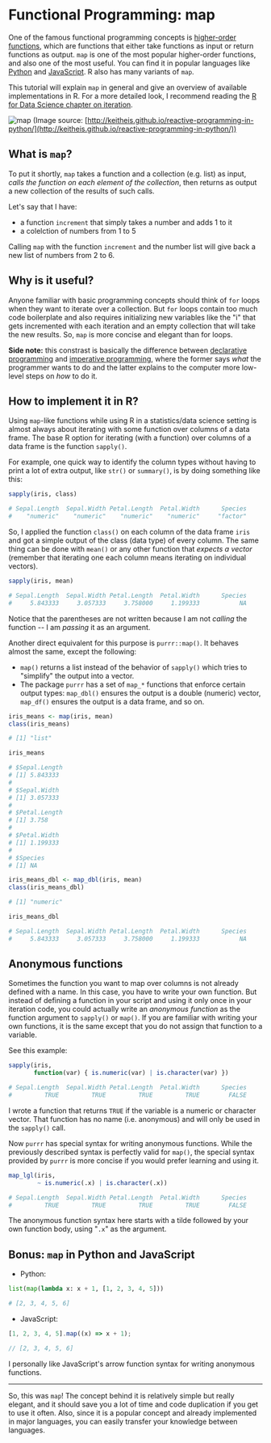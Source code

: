 # Functional Programming: map

One of the famous functional programming concepts is
[higher-order functions](https://en.wikipedia.org/wiki/Higher-order_function#R),
which are functions that either take functions as input or return functions
as output. `map` is one of the most popular higher-order functions, and also
one of the most useful. You can find it in popular languages like
[Python](https://docs.python.org/3.8/library/functions.html#map) and
[JavaScript](https://developer.mozilla.org/en-US/docs/Web/JavaScript/Reference/Global_Objects/Array/map). R also has many variants of `map`.

This tutorial will explain `map` in general and give an overview of available
implementations in R. For a more detailed look, I recommend reading the
[R for Data Science chapter on iteration](https://r4ds.had.co.nz/iteration.html).

![map](https://i.imgur.com/whX7R8m.png)
(Image source: [http://keitheis.github.io/reactive-programming-in-python/](http://keitheis.github.io/reactive-programming-in-python/))

## What is `map`?

To put it shortly, `map` takes a function and a collection (e.g. list) as input,
_calls the function on each element of the collection_, then returns as output a
new collection of the results of such calls.

Let's say that I have:

- a function `increment` that simply takes a number and adds 1 to it
- a colelction of numbers from 1 to 5

Calling `map` with the function `increment` and the number list will give back a
new list of numbers from 2 to 6.

## Why is it useful?

Anyone familiar with basic programming concepts should think of `for` loops when
they want to iterate over a collection. But `for` loops contain too much code
boilerplate and also requires initializing new variables like the "i" that gets
incremented with each iteration and an empty collection that will take the
new results. So, `map` is more concise and elegant than for loops.

**Side note:** this constrast is basically the difference between
[declarative programming](https://en.wikipedia.org/wiki/Declarative_programming)
and [imperative programming](https://en.wikipedia.org/wiki/Imperative_programming),
where the former says _what_ the programmer wants to do and the latter explains
to the computer more low-level steps on _how_ to do it.

## How to implement it in R?

Using `map`-like functions while using R in a statistics/data science setting
is almost always about iterating with some function over columns of a data
frame. The base R option for iterating (with a function) over columns of a data
frame is the function `sapply()`.

For example, one quick way to identify the column types without having to
print a lot of extra output, like `str()` or `summary()`, is by doing
something like this:

```r
sapply(iris, class)

# Sepal.Length  Sepal.Width Petal.Length  Petal.Width      Species
#    "numeric"    "numeric"    "numeric"    "numeric"     "factor"
```

So, I applied the function `class()` on each column of the data frame `iris`
and got a simple output of the class (data type) of every column. The same
thing can be done with `mean()` or any other function that _expects a vector_
(remember that iterating one each column means iterating on individual
vectors).

```r
sapply(iris, mean)

# Sepal.Length  Sepal.Width Petal.Length  Petal.Width      Species
#     5.843333     3.057333     3.758000     1.199333           NA
```

Notice that the parentheses are not written because I am not _calling_ the
function -- I am _passing_ it as an argument.

Another direct equivalent for this purpose is `purrr::map()`. It behaves
almost the same, except the following:

- `map()` returns a list instead of the behavior of `sapply()` which tries to
  "simplify" the output into a vector.
- The package `purrr` has a set of `map_*` functions that enforce certain
  output types: `map_dbl()` ensures the output is a double (numeric) vector,
  `map_df()` ensures the output is a data frame, and so on.

```r
iris_means <- map(iris, mean)
class(iris_means)

# [1] "list"

iris_means

# $Sepal.Length
# [1] 5.843333
#
# $Sepal.Width
# [1] 3.057333
#
# $Petal.Length
# [1] 3.758
#
# $Petal.Width
# [1] 1.199333
#
# $Species
# [1] NA
```

```r
iris_means_dbl <- map_dbl(iris, mean)
class(iris_means_dbl)

# [1] "numeric"

iris_means_dbl

# Sepal.Length  Sepal.Width Petal.Length  Petal.Width      Species
#     5.843333     3.057333     3.758000     1.199333           NA
```

## Anonymous functions

Sometimes the function you want to map over columns is not already defined
with a name. In this case, you have to write your own function. But instead
of defining a function in your script and using it only once in your
iteration code, you could actually write an _anonymous function_ as the
function argument to `sapply()` or `map()`. If you are familiar with writing
your own functions, it is the same except that you do not assign that
function to a variable.

See this example:

```r
sapply(iris,
       function(var) { is.numeric(var) | is.character(var) })

# Sepal.Length  Sepal.Width Petal.Length  Petal.Width      Species
#         TRUE         TRUE         TRUE         TRUE        FALSE
```

I wrote a function that returns `TRUE` if the variable is a numeric or
character vector. That function has no name (i.e. anonymous) and will only be
used in the `sapply()` call.

Now `purrr` has special syntax for writing anonymous functions. While the
previously described syntax is perfectly valid for `map()`, the special
syntax provided by `purrr` is more concise if you would prefer learning and
using it.

```r
map_lgl(iris,
        ~ is.numeric(.x) | is.character(.x))

# Sepal.Length  Sepal.Width Petal.Length  Petal.Width      Species
#         TRUE         TRUE         TRUE         TRUE        FALSE
```

The anonymous function syntax here starts with a tilde followed by your own
function body, using "`.x`" as the argument.

## Bonus: `map` in Python and JavaScript

- Python:

```python
list(map(lambda x: x + 1, [1, 2, 3, 4, 5]))

# [2, 3, 4, 5, 6]
```

- JavaScript:

```javascript
[1, 2, 3, 4, 5].map((x) => x + 1);

// [2, 3, 4, 5, 6]
```

I personally like JavaScript's arrow function syntax for writing anonymous
functions.

---

So, this was `map`! The concept behind it is relatively simple but really
elegant, and it should save you a lot of time and code duplication if you get
to use it often. Also, since it is a popular concept and already implemented
in major languages, you can easily transfer your knowledge between languages.
